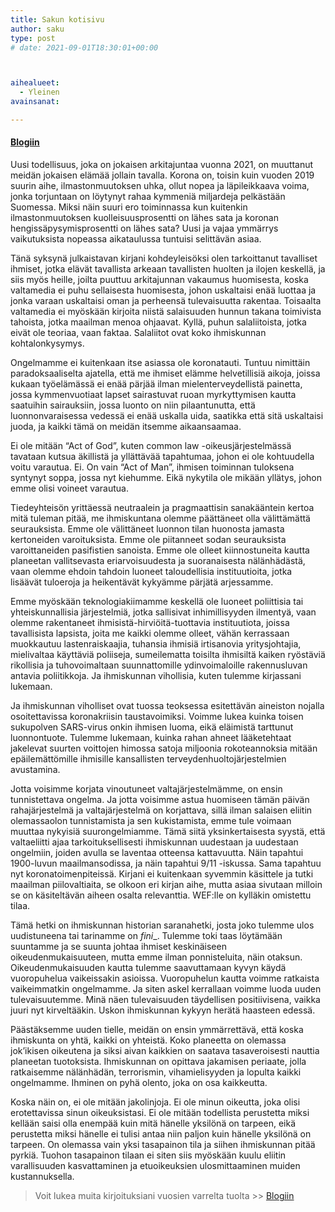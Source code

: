 ```yaml
---
title: Sakun kotisivu
author: saku
type: post
# date: 2021-09-01T18:30:01+00:00



aihealueet:
  - Yleinen
avainsanat:

---
```

#### [Blogiin](/blogi/)

Uusi todellisuus, joka on jokaisen arkitajuntaa vuonna 2021, on muuttanut meidän jokaisen elämää jollain tavalla. Korona on, toisin kuin vuoden 2019 suurin aihe, ilmastonmuutoksen uhka, ollut nopea ja läpileikkaava voima, jonka torjuntaan on löytynyt rahaa kymmeniä miljardeja pelkästään Suomessa. Miksi näin suuri ero toiminnassa kun kuitenkin ilmastonmuutoksen kuolleisuusprosentti on lähes sata ja koronan hengissäpysymisprosentti on lähes sata? Uusi ja vajaa ymmärrys vaikutuksista nopeassa aikataulussa tuntuisi selittävän asiaa.

Tänä syksynä julkaistavan kirjani kohdeyleisöksi olen tarkoittanut tavalliset ihmiset, jotka elävät tavallista arkeaan tavallisten huolten ja ilojen keskellä, ja siis myös heille, joilta puuttuu arkitajunnan vakaumus huomisesta, koska valtamedia ei puhu sellaisesta huomisesta, johon uskaltaisi enää luottaa ja jonka varaan uskaltaisi oman ja perheensä tulevaisuutta rakentaa. Toisaalta valtamedia ei myöskään kirjoita niistä salaisuuden hunnun takana toimivista tahoista, jotka maailman menoa ohjaavat. Kyllä, puhun salaliitoista, jotka eivät ole teoriaa, vaan faktaa. Salaliitot ovat koko ihmiskunnan kohtalonkysymys.

Ongelmamme ei kuitenkaan itse asiassa ole koronatauti. Tuntuu nimittäin paradoksaaliselta ajatella, että me ihmiset elämme helvetillisiä aikoja, joissa kukaan työelämässä ei enää pärjää ilman mielenterveydellistä painetta, jossa kymmenvuotiaat lapset sairastuvat ruoan myrkyttymisen kautta saatuihin sairauksiin, jossa luonto on niin pilaantunutta, että luonnonvaraisessa vedessä ei enää uskalla uida, saatikka että sitä uskaltaisi juoda, ja kaikki tämä on meidän itsemme aikaansaamaa.

Ei ole mitään “Act of God”, kuten common law -oikeusjärjestelmässä tavataan kutsua äkillistä ja yllättävää tapahtumaa, johon ei ole kohtuudella voitu varautua. Ei. On vain “Act of Man”, ihmisen toiminnan tuloksena syntynyt soppa, jossa nyt kiehumme. Eikä nykytila ole mikään yllätys, johon emme olisi voineet varautua.

Tiedeyhteisön yrittäessä neutraalein ja pragmaattisin sanakääntein kertoa mitä tuleman pitää, me ihmiskuntana olemme päättäneet olla välittämättä seurauksista. Emme ole välittäneet luonnon tilan huonosta jamasta kertoneiden varoituksista. Emme ole piitanneet sodan seurauksista varoittaneiden pasifistien sanoista. Emme ole olleet kiinnostuneita kautta planeetan vallitsevasta eriarvoisuudesta ja suoranaisesta nälänhädästä, vaan olemme ehdoin tahdoin luoneet taloudellisia instituutioita, jotka lisäävät tuloeroja ja heikentävät kykyämme pärjätä arjessamme.

Emme myöskään teknologiakiimamme keskellä ole luoneet poliittisia tai yhteiskunnallisia järjestelmiä, jotka sallisivat inhimillisyyden ilmentyä, vaan olemme rakentaneet ihmisistä-hirviöitä-tuottavia instituutiota, joissa tavallisista lapsista, joita me kaikki olemme olleet, vähän kerrassaan muokkautuu lastenraiskaajia, tuhansia ihmisiä irtisanovia yritysjohtajia, mielivaltaa käyttäviä poliiseja, sumeilematta toisilta ihmisiltä kaiken ryöstäviä rikollisia ja tuhovoimaltaan suunnattomille ydinvoimaloille rakennusluvan antavia poliitikkoja. Ja ihmiskunnan vihollisia, kuten tulemme kirjassani lukemaan.

Ja ihmiskunnan viholliset ovat tuossa teoksessa esitettävän aineiston nojalla osoitettavissa koronakriisin taustavoimiksi. Voimme lukea kuinka toisen sukupolven SARS-virus onkin ihmisen luoma, eikä eläimistä tarttunut luonnontuote. Tulemme lukemaan, kuinka rahan ahneet lääketehtaat jakelevat suurten voittojen himossa satoja miljoonia rokoteannoksia mitään epäilemättömille ihmisille kansallisten terveydenhuoltojärjestelmien avustamina.

Jotta voisimme korjata vinoutuneet valtajärjestelmämme, on ensin tunnistettava ongelma. Ja jotta voisimme astua huomiseen tämän päivän rahajärjestelmä ja valtajärjestelmä on korjattava, sillä ilman salaisen eliitin olemassaolon tunnistamista ja sen kukistamista, emme tule voimaan muuttaa nykyisiä suurongelmiamme. Tämä siitä yksinkertaisesta syystä, että valtaeliitti ajaa tarkoituksellisesti ihmiskunnan uudestaan ja uudestaan ongelmiin, joiden avulla se laventaa otteensa kattavuutta. Näin tapahtui 1900-luvun maailmansodissa, ja näin tapahtui 9/11 -iskussa. Sama tapahtuu nyt koronatoimenpiteissä. Kirjani ei kuitenkaan syvemmin käsittele ja tutki maailman piilovaltiaita, se olkoon eri kirjan aihe, mutta asiaa sivutaan milloin se on käsiteltävän aiheen osalta relevanttia. WEF:lle on kylläkin omistettu tilaa.

Tämä hetki on ihmiskunnan historian saranahetki, josta joko tulemme ulos uudistuneena tai tarinamme on _fini__. Tulemme toki taas löytämään suuntamme ja se suunta johtaa ihmiset keskinäiseen oikeudenmukaisuuteen, mutta emme ilman ponnisteluita, näin otaksun. Oikeudenmukaisuuden kautta tulemme saavuttamaan kyvyn käydä vuoropuhelua vaikeissakin asioissa. Vuoropuhelun kautta voimme ratkaista vaikeimmatkin ongelmamme. Ja siten askel kerrallaan voimme luoda uuden tulevaisuutemme. Minä näen tulevaisuuden täydellisen positiivisena, vaikka juuri nyt kirveltääkin. Uskon ihmiskunnan kykyyn herätä haasteen edessä.

Päästäksemme uuden tielle, meidän on ensin ymmärrettävä, että koska ihmiskunta on yhtä, kaikki on yhteistä. Koko planeetta on olemassa jok’ikisen oikeutena ja siksi aivan kaikkien on saatava tasaveroisesti nauttia planeetan tuotoksista. Ihmiskunnan on opittava jakamisen periaate, jolla ratkaisemme nälänhädän, terrorismin, vihamielisyyden ja lopulta kaikki ongelmamme. Ihminen on pyhä olento, joka on osa kaikkeutta.

Koska näin on, ei ole mitään jakolinjoja. Ei ole minun oikeutta, joka olisi erotettavissa sinun oikeuksistasi. Ei ole mitään todellista perustetta miksi kellään saisi olla enempää kuin mitä hänelle yksilönä on tarpeen, eikä perustetta miksi hänelle ei tulisi antaa niin paljon kuin hänelle yksilönä on tarpeen. On olemassa vain yksi tasapainon tila ja siihen ihmiskunnan pitää pyrkiä. Tuohon tasapainon tilaan ei siten siis myöskään kuulu eliitin varallisuuden kasvattaminen ja etuoikeuksien ulosmittaaminen muiden kustannuksella.

> Voit lukea muita kirjoituksiani vuosien varrelta tuolta >> [Blogiin](/blogi/)